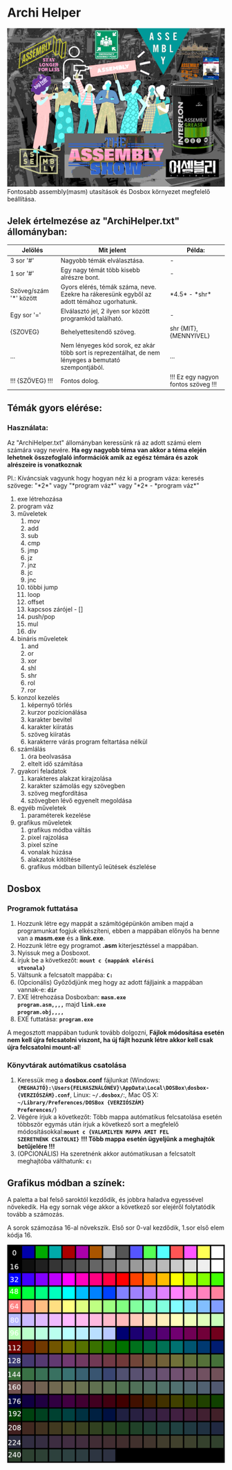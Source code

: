 # Archi Helper
![assembly-show](images/assembly-show.png)
Fontosabb assembly(masm) utasítások és Dosbox környezet megfelelő beállítása.

## Jelek értelmezése az "ArchiHelper.txt" állományban:

|Jelölés|Mit jelent|Példa:|
|----|----|----|
|3 sor '#'|Nagyobb témák elválasztása.|-|
|1 sor '#'|Egy nagy témát több kisebb alrészre bont.|-|
|Szöveg/szám '*' között|Gyors elérés, témák száma, neve. Ezekre ha rákeresünk egyből az adott témához ugorhatunk.|\*4.5\* - \*shr\*|
|Egy sor '='|Elválasztó jel, 2 ilyen sor között programkód található.|-|
|{SZOVEG}|Behelyettesítendő szöveg.|shr {MIT},{MENNYIVEL}|
|...|Nem lényeges kód sorok, ez akár több sort is reprezentálhat, de nem lényeges a bemutató szempontjából.|...|
|!!! {SZÖVEG} !!!|Fontos dolog.| !!! Ez egy nagyon fontos szöveg !!! ||

## Témák gyors elérése:
### Használata:
Az "ArchiHelper.txt" állományban keressünk rá az adott számú elem számára vagy nevére. **Ha egy nagyobb téma van akkor a téma elején lehetnek összefoglaló információk amik az egész témára és azok alrészeire is vonatkoznak**

Pl.: Kíváncsiak vagyunk hogy hogyan néz ki a program váza: 
    keresés szövege: "\*2\*" vagy "\*program váz\*" vagy "\*2\* - \*program váz\*"

1. exe létrehozása
1. program váz
1. műveletek
    1. mov
    1. add
    1. sub
    1. cmp
    1. jmp
    1. jz
    1. jnz
    1. jc
    1. jnc
    1. többi jump
    1. loop
    1. offset
    1. kapcsos zárójel - []
    1. push/pop
    1. mul
    1. div
1. bináris műveletek
    1. and
    1. or
    1. xor
    1. shl
    1. shr
    1. rol
    1. ror
1. konzol kezelés
    1. képernyő törlés
    1. kurzor pozícionálása
    1. karakter bevitel
    1. karakter kiíratás
    1. szöveg kiíratás
    1. karakterre várás program feltartása nélkül
1. számlálás
    1. óra beolvasása
    1. eltelt idő számítása
1. gyakori feladatok
    1. karakteres alakzat kirajzolása
    1. karakter számolás egy szövegben
    1. szöveg megfordítása
    1. szövegben lévő egyenelt megoldása
1. egyéb műveletek
    1. paraméterek kezelése
1. grafikus műveletek
    1. grafikus módba váltás
    1. pixel rajzolása
    1. pixel színe
    1. vonalak húzása
    1. alakzatok kitöltése
    1. grafikus módban billentyű leütések észlelése

## Dosbox

### Programok futtatása

1. Hozzunk létre egy mappát a számítógépünkön amiben majd a programunkat fogjuk elkészíteni, ebben a mappában előnyös ha benne van a **masm.exe** és a **link.exe**.
1. Hozzunk létre egy programot **.asm** kiterjesztéssel a mappában.
1. Nyissuk meg a Dosboxot.
1. írjuk be a következőt: **<code>mount c {mappánk elérési utvonala}</code>**
1. Váltsunk a felcsatolt mappába: **<code>C:</code>**
1. (Opcionális) Győződjünk meg hogy az adott fájljaink a mappában vannak-e: **<code>dir</code>**
1. EXE létrehozása Dosboxban: **<code>masm.exe program.asm,,,,</code>** majd **<code>link.exe program.obj,,,,</code>**
1. EXE futtatása: **<code>program.exe</code>**

A megosztott mappában tudunk tovább dolgozni, **Fájlok módosítása esetén nem kell újra felcsatolni viszont, ha új fájlt hozunk létre akkor kell csak újra felcsatolni mount-al**!

### Könyvtárak autómatikus csatolása

1. Keressük meg a **dosbox.conf** fájlunkat (Windows: **<code>{MEGHAJTÓ}:\Users\{FELHASZNÁLÓNÉV}\AppData\Local\DOSBox\dosbox-{VERZIÓSZÁM}.conf</code>**, Linux: **<code>~/.dosbox/</code>**:, Mac OS X: **<code>~/Library/Preferences/DOSBox {VERZIÓSZÁM} Preferences/</code>**)
1. Végére írjuk a következőt: Több mappa autómatikus felcsatolása esetén többször egymás után írjuk a következő sort a megfelelő módosításokkal:**<code>mount c {VALAMILYEN MAPPA AMIT FEL SZERETNÉNK CSATOLNI}</code>** **!!! Több mappa esetén ügyeljünk a meghajtók betűjelére !!!**
1. (OPCIONÁLIS) Ha szeretnénk akkor autómatikusan a felcsatolt meghajtóba válthatunk: **<code>c:</code>**

## Grafikus módban a színek:

A paletta a bal felső saroktól kezdődik, és jobbra haladva egyessével növekedik. Ha egy sornak vége akkor a következő sor elejéről folytatódik tovább a számozás.

A sorok számozása 16-al növekszik. Első sor 0-val kezdődik, 1.sor első elem kódja 16.

![color-pallet](images/color-pallet.png)